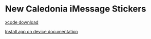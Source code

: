 # New Caledonia iMessage Stickers

[xcode download](https://apps.apple.com/us/app/xcode/id497799835?mt=12)

[Install app on device documentation](https://developer.apple.com/documentation/xcode/running-your-app-in-simulator-or-on-a-device)

